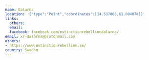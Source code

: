 ```yaml
---
name: Dalarna
location: '{"type":"Point","coordinates":[14.537003,61.004878]}'
links:
  others: 
  email: 
  facebook: facebook.com/extinctionrebelliondalarna/
email: xr-dalarna@protonmail.com
others:
- https://www.extinctionrebellion.se/
country: Sweden
---
```

